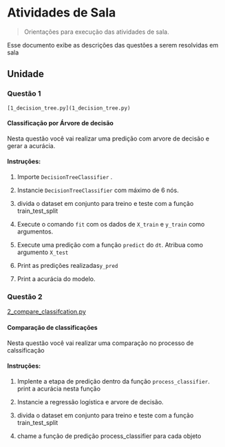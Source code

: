 # Atividades de Sala
> Orientações para execução das atividades de sala.

Esse documento exibe as descrições das questões a serem resolvidas em sala

##  Unidade 

### Questão 1

```[1_decision_tree.py](1_decision_tree.py)```

#### Classificação por Árvore de decisão

Nesta questão você vai realizar uma predição com arvore de decisão e gerar a acurácia.
#### Instruções:

1)  Importe `` DecisionTreeClassifier `` .
   
2)  Instancie  ``DecisionTreeClassifier`` com máximo de 6 nós. 

3)  divida o dataset em conjunto para treino e teste com a função train_test_split
4) Execute o comando ``fit`` com os dados de ``X_train`` e ``y_train`` como argumentos.
6) Execute uma predição com a função ``predict`` do ``dt``. Atribua como argumento ``X_test``
7) Print as predições realizadas``y_pred``
8) Print a acurácia do modelo.


### Questão 2

[2_compare_classifcation.py](2_compare_classifcation.py)

#### Comparação de classificações

Nesta questão você vai realizar uma comparação no processo de calssificação

#### Instruções:

1)  Implente a etapa de predição dentro da função  ``process_classifier``. print a acurácia nesta função
   
2)  Instancie a regressão logística e arvore de decisão. 

3) divida o dataset em conjunto para treino e teste com a função train_test_split

4) chame a função de predição  process_classifier para cada objeto


